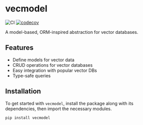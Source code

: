 # vecmodel

![CI](https://github.com/thkbit-labs/vecmodel/actions/workflows/github_ci.yml/badge.svg)
[![codecov](https://codecov.io/gh/thkbit-labs/vecmodel/branch/main/graph/badge.svg)](https://codecov.io/gh/thkbit-labs/vecmodel)

A model-based, ORM-inspired abstraction for vector databases.

## Features

- Define models for vector data
- CRUD operations for vector databases
- Easy integration with popular vector DBs
- Type-safe queries

## Installation

To get started with `vecmodel`, install the package along with its dependencies, then import the necessary modules.

```bash
pip install vecmodel
```
